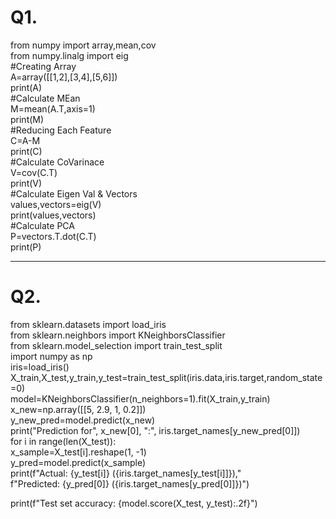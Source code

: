 # Q1.
from numpy import array,mean,cov  
from numpy.linalg import eig   
#Creating Array  
A=array([[1,2],[3,4],[5,6]])  
print(A)  
#Calculate MEan  
M=mean(A.T,axis=1)  
print(M)  
#Reducing Each Feature  
C=A-M  
print(C)  
#Calculate CoVarinace  
V=cov(C.T)  
print(V)  
#Calculate Eigen Val & Vectors  
values,vectors=eig(V)  
print(values,vectors)  
#Calculate PCA  
P=vectors.T.dot(C.T)  
print(P)  

                                                                   

---

# Q2.
from sklearn.datasets import load_iris  
from sklearn.neighbors import KNeighborsClassifier  
from sklearn.model_selection import train_test_split  
import numpy as np  
iris=load_iris()  
X_train,X_test,y_train,y_test=train_test_split(iris.data,iris.target,random_state=0)  
model=KNeighborsClassifier(n_neighbors=1).fit(X_train,y_train)  
x_new=np.array([[5, 2.9, 1, 0.2]])  
y_new_pred=model.predict(x_new)  
print("Prediction for", x_new[0], ":", iris.target_names[y_new_pred[0]])  
for i in range(len(X_test)):  
    x_sample=X_test[i].reshape(1, -1)  
    y_pred=model.predict(x_sample)  
    print(f"Actual: {y_test[i]} ({iris.target_names[y_test[i]]}),"  
          f"Predicted: {y_pred[0]} ({iris.target_names[y_pred[0]]})")  

print(f"Test set accuracy: {model.score(X_test, y_test):.2f}")  

